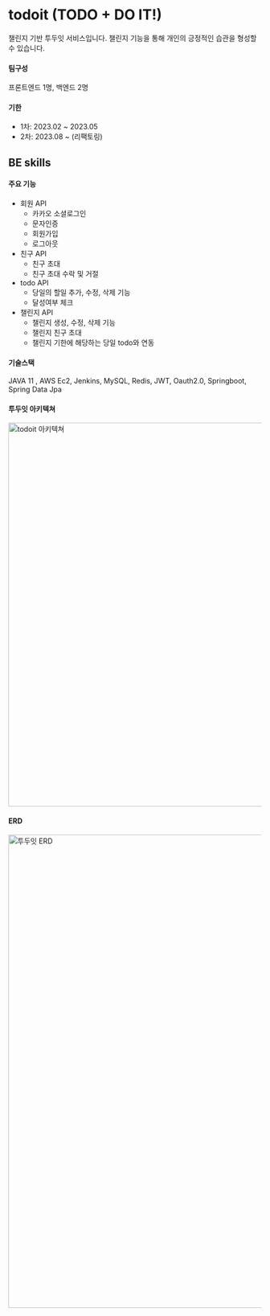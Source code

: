 # todoit (TODO + DO IT!)

챌린지 기반 투두잇 서비스입니다. 챌린지 기능을 통해 개인의 긍정적인 습관을 형성할 수 있습니다.

#### 팀구성 

프론트엔드 1명, 백엔드 2명

#### 기한 
- 1차: 2023.02 ~ 2023.05
- 2차: 2023.08 ~ (리팩토링)

## BE skills 

#### 주요 기능
- 회원 API
  - 카카오 소셜로그인
  - 문자인증
  - 회원가입
  - 로그아웃
- 친구 API
  - 친구 초대
  - 친구 초대 수락 및 거절  
- todo API
  - 당일의 할일 추가, 수정, 삭제 기능
  - 달성여부 체크   
- 챌린지 API
  - 챌린지 생성, 수정, 삭제 기능 
  - 챌린지 친구 초대
  - 챌린지 기한에 해당하는 당일 todo와 연동      

#### 기술스택
JAVA 11 , AWS Ec2, Jenkins, MySQL, Redis, JWT, Oauth2.0, Springboot, Spring Data Jpa

#### 투두잇 아키텍쳐 
<img width="764" alt="todoit 아키텍쳐" src="https://github.com/NamYeju/todoit/assets/39649034/49e461ef-4e33-46ba-b96a-c8f744bf8c5f">

#### ERD
<img width="942" alt="투두잇 ERD" src="https://github.com/NamYeju/todoit/assets/39649034/305a32d2-c890-46d4-8877-9bedb0da61b1">
